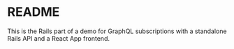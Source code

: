 # README

This is the Rails part of a demo for GraphQL subscriptions with a standalone Rails API and a React App frontend.
